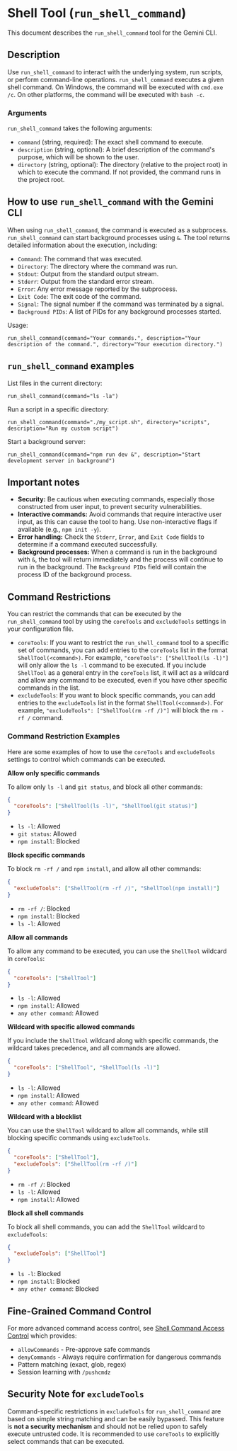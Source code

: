 # Shell Tool (`run_shell_command`)

This document describes the `run_shell_command` tool for the Gemini CLI.

## Description

Use `run_shell_command` to interact with the underlying system, run scripts, or perform command-line operations. `run_shell_command` executes a given shell command. On Windows, the command will be executed with `cmd.exe /c`. On other platforms, the command will be executed with `bash -c`.

### Arguments

`run_shell_command` takes the following arguments:

- `command` (string, required): The exact shell command to execute.
- `description` (string, optional): A brief description of the command's purpose, which will be shown to the user.
- `directory` (string, optional): The directory (relative to the project root) in which to execute the command. If not provided, the command runs in the project root.

## How to use `run_shell_command` with the Gemini CLI

When using `run_shell_command`, the command is executed as a subprocess. `run_shell_command` can start background processes using `&`. The tool returns detailed information about the execution, including:

- `Command`: The command that was executed.
- `Directory`: The directory where the command was run.
- `Stdout`: Output from the standard output stream.
- `Stderr`: Output from the standard error stream.
- `Error`: Any error message reported by the subprocess.
- `Exit Code`: The exit code of the command.
- `Signal`: The signal number if the command was terminated by a signal.
- `Background PIDs`: A list of PIDs for any background processes started.

Usage:

```
run_shell_command(command="Your commands.", description="Your description of the command.", directory="Your execution directory.")
```

## `run_shell_command` examples

List files in the current directory:

```
run_shell_command(command="ls -la")
```

Run a script in a specific directory:

```
run_shell_command(command="./my_script.sh", directory="scripts", description="Run my custom script")
```

Start a background server:

```
run_shell_command(command="npm run dev &", description="Start development server in background")
```

## Important notes

- **Security:** Be cautious when executing commands, especially those constructed from user input, to prevent security vulnerabilities.
- **Interactive commands:** Avoid commands that require interactive user input, as this can cause the tool to hang. Use non-interactive flags if available (e.g., `npm init -y`).
- **Error handling:** Check the `Stderr`, `Error`, and `Exit Code` fields to determine if a command executed successfully.
- **Background processes:** When a command is run in the background with `&`, the tool will return immediately and the process will continue to run in the background. The `Background PIDs` field will contain the process ID of the background process.

## Command Restrictions

You can restrict the commands that can be executed by the `run_shell_command` tool by using the `coreTools` and `excludeTools` settings in your configuration file.

- `coreTools`: If you want to restrict the `run_shell_command` tool to a specific set of commands, you can add entries to the `coreTools` list in the format `ShellTool(<command>)`. For example, `"coreTools": ["ShellTool(ls -l)"]` will only allow the `ls -l` command to be executed. If you include `ShellTool` as a general entry in the `coreTools` list, it will act as a wildcard and allow any command to be executed, even if you have other specific commands in the list.
- `excludeTools`: If you want to block specific commands, you can add entries to the `excludeTools` list in the format `ShellTool(<command>)`. For example, `"excludeTools": ["ShellTool(rm -rf /)"]` will block the `rm -rf /` command.

### Command Restriction Examples

Here are some examples of how to use the `coreTools` and `excludeTools` settings to control which commands can be executed.

**Allow only specific commands**

To allow only `ls -l` and `git status`, and block all other commands:

```json
{
  "coreTools": ["ShellTool(ls -l)", "ShellTool(git status)"]
}
```

- `ls -l`: Allowed
- `git status`: Allowed
- `npm install`: Blocked

**Block specific commands**

To block `rm -rf /` and `npm install`, and allow all other commands:

```json
{
  "excludeTools": ["ShellTool(rm -rf /)", "ShellTool(npm install)"]
}
```

- `rm -rf /`: Blocked
- `npm install`: Blocked
- `ls -l`: Allowed

**Allow all commands**

To allow any command to be executed, you can use the `ShellTool` wildcard in `coreTools`:

```json
{
  "coreTools": ["ShellTool"]
}
```

- `ls -l`: Allowed
- `npm install`: Allowed
- `any other command`: Allowed

**Wildcard with specific allowed commands**

If you include the `ShellTool` wildcard along with specific commands, the wildcard takes precedence, and all commands are allowed.

```json
{
  "coreTools": ["ShellTool", "ShellTool(ls -l)"]
}
```

- `ls -l`: Allowed
- `npm install`: Allowed
- `any other command`: Allowed

**Wildcard with a blocklist**

You can use the `ShellTool` wildcard to allow all commands, while still blocking specific commands using `excludeTools`.

```json
{
  "coreTools": ["ShellTool"],
  "excludeTools": ["ShellTool(rm -rf /)"]
}
```

- `rm -rf /`: Blocked
- `ls -l`: Allowed
- `npm install`: Allowed

**Block all shell commands**

To block all shell commands, you can add the `ShellTool` wildcard to `excludeTools`:

```json
{
  "excludeTools": ["ShellTool"]
}
```

- `ls -l`: Blocked
- `npm install`: Blocked
- `any other command`: Blocked

## Fine-Grained Command Control

For more advanced command access control, see [Shell Command Access Control](../shell-command-control.md) which provides:
- `allowCommands` - Pre-approve safe commands
- `denyCommands` - Always require confirmation for dangerous commands
- Pattern matching (exact, glob, regex)
- Session learning with `/pushcmdz`

## Security Note for `excludeTools`

Command-specific restrictions in
`excludeTools` for `run_shell_command` are based on simple string matching and can be easily bypassed. This feature is **not a security mechanism** and should not be relied upon to safely execute untrusted code. It is recommended to use `coreTools` to explicitly select commands
that can be executed.
